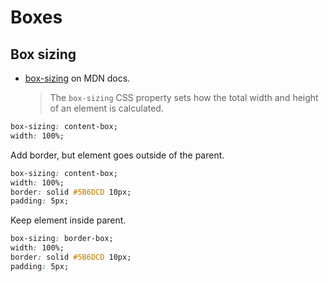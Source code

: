 # Boxes


## Box sizing

- [box-sizing](https://developer.mozilla.org/en-US/docs/Web/CSS/box-sizing) on MDN docs.
    > The `box-sizing` CSS property sets how the total width and height of an element is calculated.

```css
box-sizing: content-box;
width: 100%;
```

Add border, but element goes outside of the parent.

```css
box-sizing: content-box;
width: 100%;
border: solid #5B6DCD 10px;
padding: 5px;
```

Keep element inside parent.

```css
box-sizing: border-box;
width: 100%;
border: solid #5B6DCD 10px;
padding: 5px;
```


